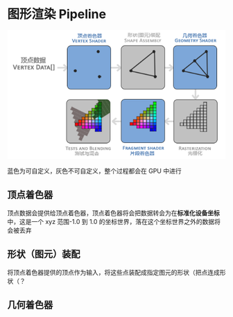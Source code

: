 # 图形渲染 Pipeline

![pipeline](./pipeline.png)

蓝色为可自定义，灰色不可自定义，整个过程都会在 GPU 中进行

## 顶点着色器

顶点数据会提供给顶点着色器，顶点着色器将会把数据转会为在**标准化设备坐标**中，这是一个 xyz 范围-1.0 到 1.0 的坐标世界，落在这个坐标世界之外的数据将会被丢弃

## 形状（图元）装配

将顶点着色器提供的顶点作为输入，将这些点装配成指定图元的形状（把点连成形状（？

## 几何着色器
